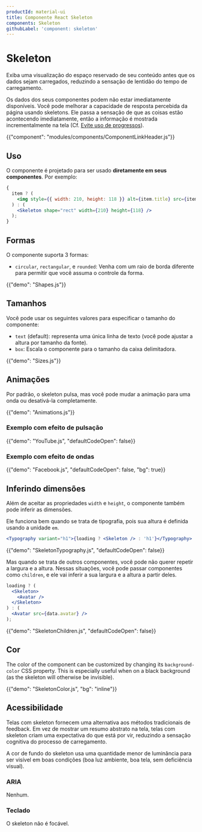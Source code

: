 ```yaml
---
productId: material-ui
title: Componente React Skeleton
components: Skeleton
githubLabel: 'component: skeleton'
---
```


# Skeleton

<p class="description">Exiba uma visualização do espaço reservado de seu conteúdo antes que os dados sejam carregados, reduzindo a sensação de lentidão do tempo de carregamento.</p>

Os dados dos seus componentes podem não estar imediatamente disponíveis. Você pode melhorar a capacidade de resposta percebida da página usando skeletons. Ele passa a sensação de que as coisas estão acontecendo imediatamente, então a informação é mostrada incrementalmente na tela (Cf. [Evite uso de progressos](https://www.lukew.com/ff/entry.asp?1797)).

{{"component": "modules/components/ComponentLinkHeader.js"}}

## Uso

O componente é projetado para ser usado **diretamente em seus componentes**. Por exemplo:

```jsx
{
  item ? (
    <img style={{ width: 210, height: 118 }} alt={item.title} src={item.src} />
  ) : (
    <Skeleton shape="rect" width={210} height={118} />
  );
}
```

## Formas

O componente suporta 3 formas:

- `circular`, `rectangular`, e `rounded`: Venha com um raio de borda diferente para permitir que você assuma o controle da forma.

{{"demo": "Shapes.js"}}

## Tamanhos

Você pode usar os seguintes valores para especificar o tamanho do componente:

- `text` (default): representa uma única linha de texto (você pode ajustar a altura por tamanho da fonte).
- `box`: Escala o componente para o tamanho da caixa delimitadora.

{{"demo": "Sizes.js"}}

## Animações

Por padrão, o skeleton pulsa, mas você pode mudar a animação para uma onda ou desativá-la completamente.

{{"demo": "Animations.js"}}

### Exemplo com efeito de pulsação

{{"demo": "YouTube.js", "defaultCodeOpen": false}}

### Exemplo com efeito de ondas

{{"demo": "Facebook.js", "defaultCodeOpen": false, "bg": true}}

## Inferindo dimensões

Além de aceitar as propriedades `width` e `height`, o componente também pode inferir as dimensões.

Ele funciona bem quando se trata de tipografia, pois sua altura é definida usando a unidade `em`.

```jsx
<Typography variant="h1">{loading ? <Skeleton /> : 'h1'}</Typography>
```

{{"demo": "SkeletonTypography.js", "defaultCodeOpen": false}}

Mas quando se trata de outros componentes, você pode não querer repetir a largura e a altura. Nessas situações, você pode passar componentes como `children`, e ele vai inferir a sua largura e a altura a partir deles.

```jsx
loading ? (
  <Skeleton>
    <Avatar />
  </Skeleton>
) : (
  <Avatar src={data.avatar} />
);
```

{{"demo": "SkeletonChildren.js", "defaultCodeOpen": false}}

## Cor

The color of the component can be customized by changing its `background-color` CSS property. This is especially useful when on a black background (as the skeleton will otherwise be invisible).

{{"demo": "SkeletonColor.js", "bg": "inline"}}

## Acessibilidade

Telas com skeleton fornecem uma alternativa aos métodos tradicionais de feedback. Em vez de mostrar um resumo abstrato na tela, telas com skeleton criam uma expectativa do que está por vir, reduzindo a sensação cognitiva do processo de carregamento.

A cor de fundo do skeleton usa uma quantidade menor de luminância para ser visível em boas condições (boa luz ambiente, boa tela, sem deficiência visual).

### ARIA

Nenhum.

### Teclado

O skeleton não é focável.
